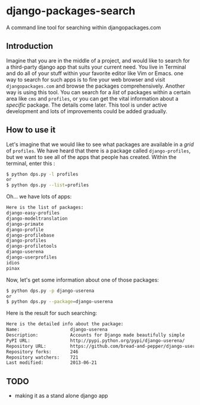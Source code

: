 django-packages-search
=====================

A command line tool for searching within djangopackages.com

Introduction
------------
Imagine that you are in the middle of a project, and would like to search for a third-party django app that suits your
current need. You live in Terminal and do all of your stuff within your favorite editor like Vim or Emacs. 
one way to search for such apps is to fire your web browser and visit `djangopackages.com` and browse the packages 
comprehensively. Another way is using this tool. You can search for a *list* of packages within a certain area like
`cms` and `profiles`, or you can get the vital information about a *specific* package. The details come later.
This tool is under active development and lots of improvements could be added gradually.


How to use it
-------------
Let's imagine that we would like to see what packages are available in a *grid* of `profiles`. 
We have heard that there is a package called `django-profiles`, but we want to see all of the apps that people has created.
Within the terminal, enter this :
```bash
$ python dps.py -l profiles
or
$ python dps.py --list=profiles
```
Oh... we have lots of apps:
```bash
Here is the list of packages: 
django-easy-profiles
django-modeltranslation
django-primate
django-profile
django-profilebase
django-profiles
django-profiletools
django-userena
django-userprofiles
idios
pinax
```
Now, let's get some information about one of those packages:
```bash
$ python dps.py -p django-userena
or
$ python dps.py --package=django-userena
```
Here is the result for such searching:
```bash
Here is the detailed info about the package: 
Name: 			        django-userena
Description:            Accounts for Django made beautifully simple
PyPI URL:               http://pypi.python.org/pypi/django-userena/
Repository URL:         https://github.com/bread-and-pepper/django-userena
Repository forks:       246
Repository watchers:    721
Last modified:          2013-06-21
```

TODO
----
* making it as a stand alone django app
